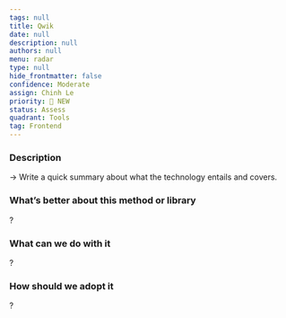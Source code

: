 ```yaml
---
tags: null
title: Qwik
date: null
description: null
authors: null
menu: radar
type: null
hide_frontmatter: false
confidence: Moderate
assign: Chinh Le
priority: 🌟 NEW
status: Assess
quadrant: Tools
tag: Frontend
---
```


<!-- table_of_contents 72f71899-bb04-436e-9d01-75fa1207c8a3 -->

### Description
→ Write a quick summary about what the technology entails and covers.

### What’s better about this method or library
?

### What can we do with it
?

### How should we adopt it
?

<!-- child_database be014771-283a-4f2f-9adf-460cd4327d75 -->
